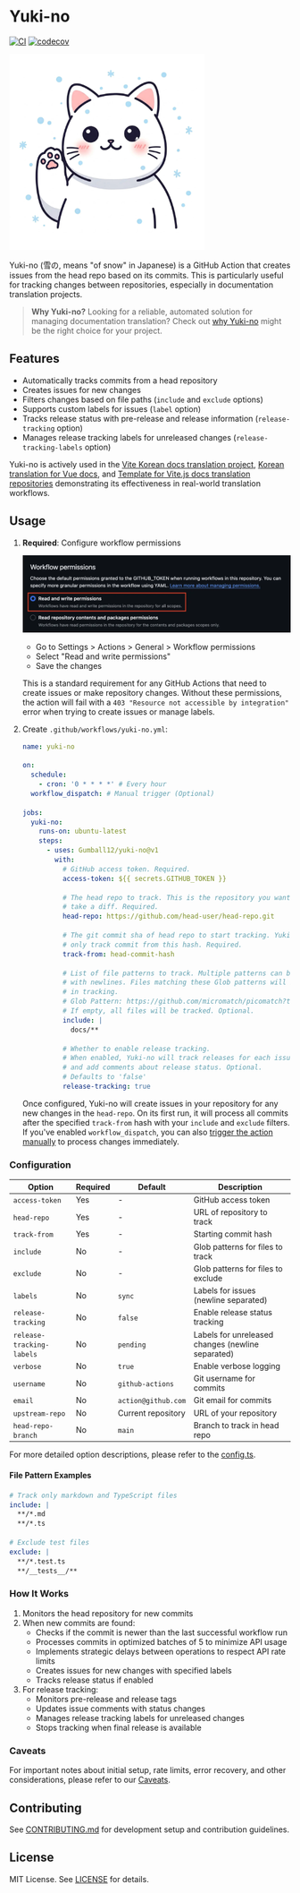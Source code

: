 # Yuki-no

[![CI](https://github.com/Gumball12/yuki-no/actions/workflows/ci.yml/badge.svg)](https://github.com/Gumball12/yuki-no/actions/workflows/ci.yml) [![codecov](https://codecov.io/gh/Gumball12/yuki-no/graph/badge.svg?token=BffFcZn5Dn)](https://codecov.io/gh/Gumball12/yuki-no)

<img width="350" src="docs/logo.webp" title="logo" alt="logo">

Yuki-no (雪の, means "of snow" in Japanese) is a GitHub Action that creates issues from the head repo based on its commits. This is particularly useful for tracking changes between repositories, especially in documentation translation projects.

> **Why Yuki-no?** Looking for a reliable, automated solution for managing documentation translation? Check out [why Yuki-no](./WHY.md) might be the right choice for your project.

## Features

- Automatically tracks commits from a head repository
- Creates issues for new changes
- Filters changes based on file paths (`include` and `exclude` options)
- Supports custom labels for issues (`label` option)
- Tracks release status with pre-release and release information (`release-tracking` option)
- Manages release tracking labels for unreleased changes (`release-tracking-labels` option)

Yuki-no is actively used in the [Vite Korean docs translation project](https://github.com/vitejs/docs-ko), [Korean translation for Vue docs](https://github.com/vuejs-translations/docs-ko), and [Template for Vite.js docs translation repositories](https://github.com/tony19/vite-docs-template) demonstrating its effectiveness in real-world translation workflows.

## Usage

1. **Required**: Configure workflow permissions

   ![settings](./docs/settings.webp)

   - Go to Settings > Actions > General > Workflow permissions
   - Select "Read and write permissions"
   - Save the changes

   This is a standard requirement for any GitHub Actions that need to create issues or make repository changes. Without these permissions, the action will fail with a `403 "Resource not accessible by integration"` error when trying to create issues or manage labels.

2. Create `.github/workflows/yuki-no.yml`:

   ```yml
   name: yuki-no

   on:
     schedule:
       - cron: '0 * * * *' # Every hour
     workflow_dispatch: # Manual trigger (Optional)

   jobs:
     yuki-no:
       runs-on: ubuntu-latest
       steps:
         - uses: Gumball12/yuki-no@v1
           with:
             # GitHub access token. Required.
             access-token: ${{ secrets.GITHUB_TOKEN }}

             # The head repo to track. This is the repository you want to
             # take a diff. Required.
             head-repo: https://github.com/head-user/head-repo.git

             # The git commit sha of head repo to start tracking. Yuki-no will
             # only track commit from this hash. Required.
             track-from: head-commit-hash

             # List of file patterns to track. Multiple patterns can be specified
             # with newlines. Files matching these Glob patterns will be included
             # in tracking.
             # Glob Pattern: https://github.com/micromatch/picomatch?tab=readme-ov-file#advanced-globbing
             # If empty, all files will be tracked. Optional.
             include: |
               docs/**

             # Whether to enable release tracking.
             # When enabled, Yuki-no will track releases for each issue
             # and add comments about release status. Optional.
             # Defaults to 'false'
             release-tracking: true
   ```

   Once configured, Yuki-no will create issues in your repository for any new changes in the `head-repo`. On its first run, it will process all commits after the specified `track-from` hash with your `include` and `exclude` filters. If you've enabled `workflow_dispatch`, you can also [trigger the action manually](https://docs.github.com/en/actions/managing-workflow-runs-and-deployments/managing-workflow-runs/manually-running-a-workflow) to process changes immediately.

### Configuration

| Option                    | Required | Default             | Description                                       |
| ------------------------- | -------- | ------------------- | ------------------------------------------------- |
| `access-token`            | Yes      | -                   | GitHub access token                               |
| `head-repo`               | Yes      | -                   | URL of repository to track                        |
| `track-from`              | Yes      | -                   | Starting commit hash                              |
| `include`                 | No       | -                   | Glob patterns for files to track                  |
| `exclude`                 | No       | -                   | Glob patterns for files to exclude                |
| `labels`                  | No       | `sync`              | Labels for issues (newline separated)             |
| `release-tracking`        | No       | `false`             | Enable release status tracking                    |
| `release-tracking-labels` | No       | `pending`           | Labels for unreleased changes (newline separated) |
| `verbose`                 | No       | `true`              | Enable verbose logging                            |
| `username`                | No       | `github-actions`    | Git username for commits                          |
| `email`                   | No       | `action@github.com` | Git email for commits                             |
| `upstream-repo`           | No       | Current repository  | URL of your repository                            |
| `head-repo-branch`        | No       | `main`              | Branch to track in head repo                      |

For more detailed option descriptions, please refer to the [config.ts](./src/config.ts).

#### File Pattern Examples

```yaml
# Track only markdown and TypeScript files
include: |
  **/*.md
  **/*.ts

# Exclude test files
exclude: |
  **/*.test.ts
  **/__tests__/**
```

### How It Works

1. Monitors the head repository for new commits
2. When new commits are found:
   - Checks if the commit is newer than the last successful workflow run
   - Processes commits in optimized batches of 5 to minimize API usage
   - Implements strategic delays between operations to respect API rate limits
   - Creates issues for new changes with specified labels
   - Tracks release status if enabled
3. For release tracking:
   - Monitors pre-release and release tags
   - Updates issue comments with status changes
   - Manages release tracking labels for unreleased changes
   - Stops tracking when final release is available

### Caveats

For important notes about initial setup, rate limits, error recovery, and other considerations, please refer to our [Caveats](./CAVEATS.md).

## Contributing

See [CONTRIBUTING.md](CONTRIBUTING.md) for development setup and contribution guidelines.

## License

MIT License. See [LICENSE](LICENSE) for details.
